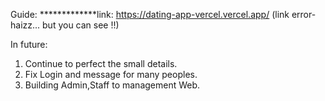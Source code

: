 Guide:
  *************link: https://dating-app-vercel.vercel.app/ (link error-haizz... but you can see !!)
  
In future:
  1. Continue to perfect the small details.
  2. Fix Login and message for many peoples.
  3. Building Admin,Staff to management Web.
